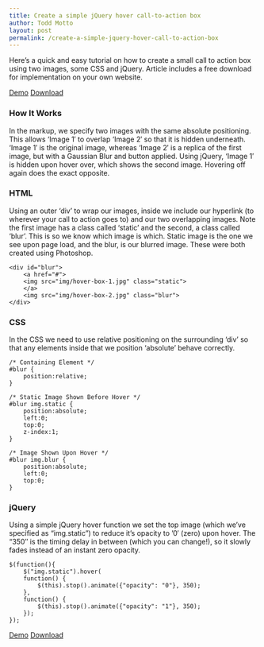 ```yaml
---
title: Create a simple jQuery hover call-to-action box
author: Todd Motto
layout: post
permalink: /create-a-simple-jquery-hover-call-to-action-box
---
```


Here’s a quick and easy tutorial on how to create a small call to action box using two images, some CSS and jQuery. Article includes a free download for implementation on your own website.

<div class="download-box">
	<a href="//toddmotto.com/labs/hover-box" onclick="_gaq.push(['_trackEvent', 'Click', 'jQuery Hover Box Demo', 'jQuery Hover Demo Button']);">Demo</a>
	<a href="//toddmotto.com/labs/hover-box/hover-box.zip" onclick="_gaq.push(['_trackEvent', 'Click', 'jQuery Hover Box Download', 'jQuery Hover Box Download Button']);">Download</a>
</div>

### How It Works

In the markup, we specify two images with the same absolute positioning. This allows ‘Image 1′ to overlap ‘Image 2′ so that it is hidden underneath. ‘Image 1′ is the original image, whereas ‘Image 2′ is a replica of the first image, but with a Gaussian Blur and button applied. Using jQuery, ‘Image 1′ is hidden upon hover over, which shows the second image. Hovering off again does the exact opposite.

### HTML

Using an outer ‘div’ to wrap our images, inside we include our hyperlink (to wherever your call to action goes to) and our two overlapping images. Note the first image has a class called ‘static’ and the second, a class called ‘blur’. This is so we know which image is which. Static image is the one we see upon page load, and the blur, is our blurred image. These were both created using Photoshop.

    <div id="blur">
		<a href="#">
		<img src="img/hover-box-1.jpg" class="static">
		</a>
		<img src="img/hover-box-2.jpg" class="blur">
	</div>

### CSS

In the CSS we need to use relative positioning on the surrounding ‘div’ so that any elements inside that we position ‘absolute’ behave correctly.

    /* Containing Element */
    #blur {
    	position:relative;
    }
    
    /* Static Image Shown Before Hover */
    #blur img.static {
    	position:absolute;
    	left:0;
    	top:0;
    	z-index:1;
    }
    
    /* Image Shown Upon Hover */
    #blur img.blur {
    	position:absolute;
    	left:0;
    	top:0;
    }
    

### jQuery

Using a simple jQuery hover function we set the top image (which we’ve specified as “img.static”) to reduce it’s opacity to ’0′ (zero) upon hover. The “350″ is the timing delay in between (which you can change!), so it slowly fades instead of an instant zero opacity.

    $(function(){
    	$("img.static").hover(
    	function() {
    		$(this).stop().animate({"opacity": "0"}, 350);
    	},
    	function() {
    		$(this).stop().animate({"opacity": "1"}, 350);
    	});
    });
    
<div class="download-box">
	<a href="//toddmotto.com/labs/hover-box" onclick="_gaq.push(['_trackEvent', 'Click', 'jQuery Hover Box Demo', 'jQuery Hover Demo Button']);">Demo</a>
	<a href="//toddmotto.com/labs/hover-box/hover-box.zip" onclick="_gaq.push(['_trackEvent', 'Click', 'jQuery Hover Box Download', 'jQuery Hover Box Download Button']);">Download</a>
</div>